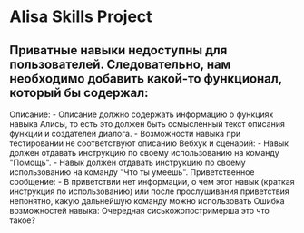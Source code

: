 # Alisa Skills Project

## Приватные навыки недоступны для пользователей. Следовательно, нам необходимо добавить какой-то функционал, который бы содержал:

Описание: - Описание должно содержать информацию о функциях навыка Алисы, то есть это должен быть осмысленный текст
описания функций и создателей диалога. - Возможности навыка при тестировании не соответствуют описанию Вебхук и
сценарий: - Навык должен отдавать инструкцию по своему использованию на команду "Помощь". - Навык должен отдавать
инструкцию по своему использованию на команду "Что ты умеешь". Приветственное сообщение: - В приветствии нет информации,
о чем этот навык (краткая инструкция по использованию) или после прослушивания приветствия непонятно, какую дальнейшую
команду можно использовать Ошибка возможностей навыка: Очередная сиськожопостримерша это что такое?